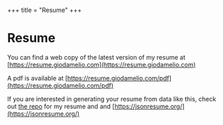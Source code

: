+++
title = "Resume"
+++

# Resume

You can find a web copy of the latest version of my resume at [https://resume.giodamelio.com](https://resume.giodamelio.com)

A pdf is available at [https://resume.giodamelio.com/pdf](https://resume.giodamelio.com/pdf)

If you are interested in generating your resume from data like this, check out [the repo](https://github.com/giodamelio/resume) for my resume and and [https://jsonresume.org/](https://jsonresume.org/)
